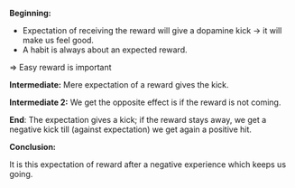 **Beginning:**
- Expectation of receiving the reward will give a dopamine kick → it will make us feel good.
- A habit is always about an expected reward.

$\Rightarrow$ Easy reward is important

**Intermediate:** 
  Mere expectation of a reward gives the kick.

**Intermediate 2:** 
We get the opposite effect is if the reward is not coming.

**End**:
The expectation gives a kick; if the reward stays away, we get a negative kick till (against expectation) we get again a positive hit.

**Conclusion:**

It is this expectation of reward after a negative experience which keeps us going.


